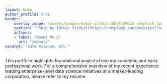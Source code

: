 ```yaml
---
layout: home
author_profile: true
header:
    overlay_image: /assets/images/oskar-yildiz-cOkpTiJMGzA-unsplash.jpg
    caption: "Photo by [Oskar Yildiz](https://unsplash.com/@oskaryil?utm_content=creditCopyText&utm_medium=referral&utm_source=unsplash) on [Unsplash](https://unsplash.com/photos/turned-on-gray-laptop-computer-cOkpTiJMGzA?utm_content=creditCopyText&utm_medium=referral&utm_source=unsplash)"
    actions:
    - label: "About Me 👋"
      url: "/about/"
excerpt: "Data Science, etc."
---
```


This portfolio highlights foundational projects from my academic and early professional work. For a comprehensive overview of my recent experience leading enterprise-level data science initiatives at a market-leading corporation, please refer to my resume.